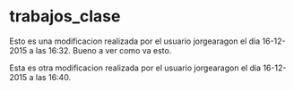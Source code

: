 # trabajos_clase
Esto es una modificacion realizada por el usuario jorgearagon el dia 16-12-2015 a las 16:32. Bueno
a ver como va esto.

Esta es otra modificacion realizada por el usuario jorgearagon el dia 16-12-2015 a las 16:40.
